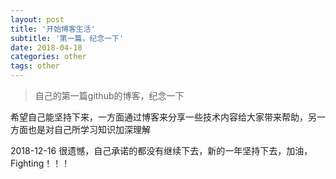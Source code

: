 ```yaml
---
layout: post
title: '开始博客生活'
subtitle: '第一篇，纪念一下'
date: 2018-04-18
categories: other
tags: other
---
```


> 自己的第一篇github的博客，纪念一下

希望自己能坚持下来，一方面通过博客来分享一些技术内容给大家带来帮助，另一方面也是对自己所学习知识加深理解

2018-12-16
很遗憾，自己承诺的都没有继续下去，新的一年坚持下去，加油，Fighting！！！


